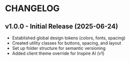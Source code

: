 
# CHANGELOG

## v1.0.0 - Initial Release (2025-06-24)
- Established global design tokens (colors, fonts, spacing)
- Created utility classes for buttons, spacing, and layout
- Set up folder structure for semantic versioning
- Added client theme override for Inspire AI (v1)

